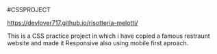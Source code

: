 #CSSPROJECT 

https://devlover717.github.io/risotteria-melotti/

This is a CSS practice project in which i have copied a famous restraunt website and made it Responsive also using mobile first aproach.
